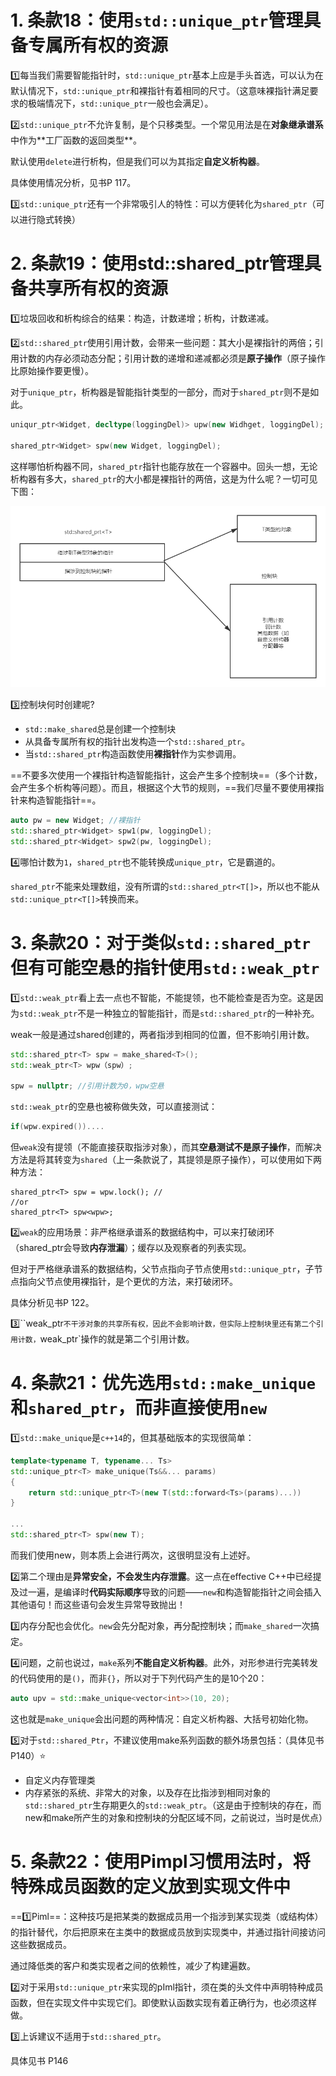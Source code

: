 # 1. 条款18：使用`std::unique_ptr`管理具备专属所有权的资源

:one:每当我们需要智能指针时，`std::unique_ptr`基本上应是手头首选，可以认为在默认情况下，`std::unique_ptr`和裸指针有着相同的尺寸。（这意味裸指针满足要求的极端情况下，`std::unique_ptr`一般也会满足）。

:two:`std::unique_ptr`不允许复制，是个只移类型。一个常见用法是在**对象继承谱系**中作为**​工厂函数的返回类型**。

默认使用`delete`进行析构，但是我们可以为其指定**自定义析构器**。

具体使用情况分析，见书P 117。

:three:`std::unique_ptr`还有一个非常吸引人的特性：可以方便转化为`shared_ptr`（可以进行隐式转换）



# 2. 条款19：使用std::shared_ptr管理具备共享所有权的资源

:one:垃圾回收和析构综合的结果：构造，计数递增；析构，计数递减。

:two:`std::shared_ptr`使用引用计数，会带来一些问题：其大小是裸指针的两倍；引用计数的内存必须动态分配；引用计数的递增和递减都必须是**原子操作**（原子操作比原始操作要更慢）。

对于`unique_ptr`，析构器是智能指针类型的一部分，而对于`shared_ptr`则不是如此。

```c++
uniqur_ptr<Widget, decltype(loggingDel)> upw(new Widhget, loggingDel);

shared_ptr<Widget> spw(new Widget, loggingDel);
```

这样哪怕析构器不同，`shared_ptr`指针也能存放在一个容器中。回头一想，无论析构器有多大，`shared_ptr`的大小都是裸指针的两倍，这是为什么呢？一切可见下图：

![](4.智能指针.assets/未命名文件.png)

:three:控制块何时创建呢?

+ `std::make_shared`总是创建一个控制块
+ 从具备专属所有权的指针出发构造一个`std::shared_ptr`。
+ 当`std::shared_ptr`构造函数使用**裸指针**作为实参调用。

==不要多次使用一个裸指针构造智能指针，这会产生多个控制块==（多个计数，会产生多个析构等问题）。而且，根据这个大节的规则，==我们尽量不要使用裸指针来构造智能指针==。

```c++
auto pw = new Widget; //裸指针
std::shared_ptr<Widget> spw1(pw, loggingDel);
std::shared_ptr<Widget> spw2(pw, loggingDel);
```

:four:哪怕计数为`1`，`shared_ptr`也不能转换成`unique_ptr`，它是霸道的。

`shared_ptr`不能来处理数组，没有所谓的`std::shared_ptr<T[]>`，所以也不能从`std::unique_ptr<T[]>`转换而来。



# 3. 条款20：对于类似`std::shared_ptr`但有可能空悬的指针使用`std::weak_ptr`

:one:`std::weak_ptr`看上去一点也不智能，不能提领，也不能检查是否为空。这是因为`std::weak_ptr`不是一种独立的智能指针，而是`std::shared_ptr`的一种补充。

weak一般是通过shared创建的，两者指涉到相同的位置，但不影响引用计数。

```c++
std::shared_ptr<T> spw = make_shared<T>();
std::weak_ptr<T> wpw（spw）;

spw = nullptr; //引用计数为0，wpw空悬
```

`std::weak_ptr`的空悬也被称做失效，可以直接测试：

```c++
if(wpw.expired())....
```

但`weak`没有提领（不能直接获取指涉对象），而其**空悬测试不是原子操作**，而解决方法是将其转变为`shared`（上一条款说了，其提领是原子操作），可以使用如下两种方法：

```
shared_ptr<T> spw = wpw.lock(); //
//or
shared_ptr<T> spw<wpw>;
```

:two:`weak`的应用场景：非严格继承谱系的数据结构中，可以来打破闭环（shared_ptr会导致**内存泄漏**）；缓存以及观察者的列表实现。

但对于严格继承谱系的数据结构，父节点指向子节点使用`std::unique_ptr`，子节点指向父节点使用裸指针，是个更优的方法，来打破闭环。

具体分析见书P 122。

:three:``weak_ptr`不干涉对象的共享所有权，因此不会影响计数，但实际上控制块里还有第二个引用计数，`weak_ptr`操作的就是第二个引用计数。



# 4. 条款21：优先选用`std::make_unique`和`shared_ptr`，而非直接使用`new`

:one:`std::make_unique`是`c++14`的，但其基础版本的实现很简单：

```c++
template<typename T, typename... Ts>
std::unique_ptr<T> make_unique(Ts&&... params)
{
	return std::unique_ptr<T>(new T(std::forward<Ts>(params)...))
}

...
std::shared_ptr<T> spw(new T);
```

而我们使用new，则本质上会进行两次，这很明显没有上述好。

:two:第二个理由是**异常安全，不会发生内存泄露**。这一点在effective C++中已经提及过一遍，是编译时**代码实际顺序**导致的问题——`new`和构造智能指针之间会插入其他语句！而这些语句会发生异常导致抛出！

:three:内存分配也会优化。`new`会先分配对象，再分配控制块；而`make_shared`一次搞定。

:four:问题，之前也说过，`make`系列**不能自定义析构器**。此外，对形参进行完美转发的代码使用的是`()`，而非`{}`，所以对于下列代码产生的是10个20：

```c++
auto upv = std::make_unique<vector<int>>(10, 20);
```

这也就是`make_unique`会出问题的两种情况：自定义析构器、大括号初始化物。

:five:对于`std::shared_Ptr`，不建议使用make系列函数的额外场景包括：（具体见书 P140）:star:

+ 自定义内存管理类
+ 内存紧张的系统、非常大的对象，以及存在比指涉到相同对象的`std::shared_ptr`生存期更久的`std::weak_ptr`。（这是由于控制块的存在，而new和make所产生的对象和控制块的分配区域不同，之前说过，当时是优点）



# 5. 条款22：使用Pimpl习惯用法时，将特殊成员函数的定义放到实现文件中

==:one:Piml==：这种技巧是把某类的数据成员用一个指涉到某实现类（或结构体）的指针替代，尔后把原来在主类中的数据成员放到实现类中，并通过指针间接访问这些数据成员。

通过降低类的客户和类实现者之间的依赖性，减少了构建遍数。

:two:对于采用`std::unique_ptr`来实现的pIml指针，须在类的头文件中声明特种成员函数，但在实现文件中实现它们。即使默认函数实现有着正确行为，也必须这样做。

:three:上诉建议不适用于`std::shared_ptr`。

具体见书 P146